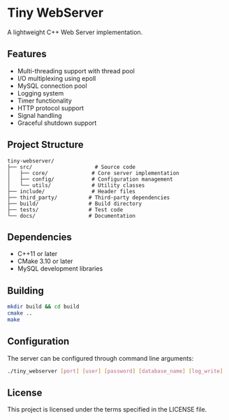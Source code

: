 # Tiny WebServer

A lightweight C++ Web Server implementation.

## Features

- Multi-threading support with thread pool
- I/O multiplexing using epoll
- MySQL connection pool
- Logging system
- Timer functionality
- HTTP protocol support
- Signal handling
- Graceful shutdown support

## Project Structure

```
tiny-webserver/
├── src/                    # Source code
│   ├── core/              # Core server implementation
│   ├── config/            # Configuration management
│   └── utils/             # Utility classes
├── include/               # Header files
├── third_party/          # Third-party dependencies
├── build/                # Build directory
├── tests/                # Test code
└── docs/                 # Documentation
```

## Dependencies

- C++11 or later
- CMake 3.10 or later
- MySQL development libraries

## Building

```bash
mkdir build && cd build
cmake ..
make
```

## Configuration

The server can be configured through command line arguments:

```bash
./tiny_webserver [port] [user] [password] [database_name] [log_write] [opt_linger] [trigmode] [sql_num] [thread_num] [close_log] [actor_model]
```

## License

This project is licensed under the terms specified in the LICENSE file.